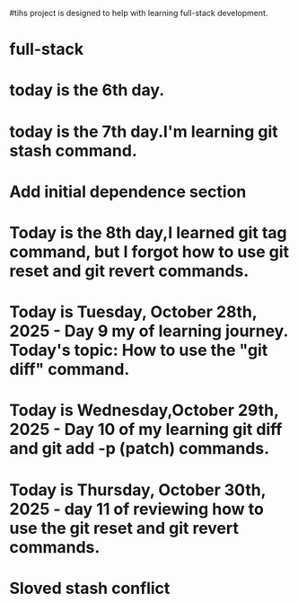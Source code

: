 #tihs project is designed to help with learning full-stack development.
# full-stack
# today is the 6th day.
# today is the 7th day.I'm learning git stash command. 
# Add initial dependence section
# Today is the 8th day,I learned git tag command, but I forgot how to use git reset and git revert commands. 

# Today is Tuesday, October 28th, 2025 - Day 9 my of learning journey. Today's topic: How to use the "git diff" command.

# Today is Wednesday,October 29th, 2025 - Day 10 of my learning git diff and git add -p (patch) commands.

# Today is Thursday, October 30th, 2025 - day 11 of reviewing how to use the git reset and git revert commands.

# Sloved stash conflict 
